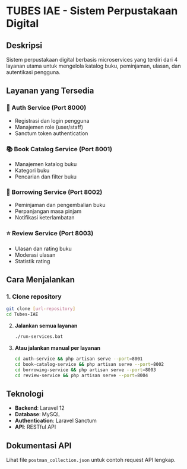 # TUBES IAE - Sistem Perpustakaan Digital

## Deskripsi
Sistem perpustakaan digital berbasis microservices yang terdiri dari 4 layanan utama untuk mengelola katalog buku, peminjaman, ulasan, dan autentikasi pengguna.

## Layanan yang Tersedia

### 🔐 Auth Service (Port 8000)
- Registrasi dan login pengguna
- Manajemen role (user/staff)
- Sanctum token authentication

### 📚 Book Catalog Service (Port 8001)
- Manajemen katalog buku
- Kategori buku
- Pencarian dan filter buku

### 📖 Borrowing Service (Port 8002)
- Peminjaman dan pengembalian buku
- Perpanjangan masa pinjam
- Notifikasi keterlambatan

### ⭐ Review Service (Port 8003)
- Ulasan dan rating buku
- Moderasi ulasan
- Statistik rating

## Cara Menjalankan

### 1. **Clone repository**
   ```bash
   git clone [url-repository]
   cd Tubes-IAE
   ```

2. **Jalankan semua layanan**
   ```bash
   ./run-services.bat
   ```

3. **Atau jalankan manual per layanan**
   ```bash
   cd auth-service && php artisan serve --port=8001
   cd book-catalog-service && php artisan serve --port=8002  
   cd borrowing-service && php artisan serve --port=8003
   cd review-service && php artisan serve --port=8004
   ```

## Teknologi
- **Backend**: Laravel 12
- **Database**: MySQL
- **Authentication**: Laravel Sanctum
- **API**: RESTful API

## Dokumentasi API
Lihat file `postman_collection.json` untuk contoh request API lengkap.